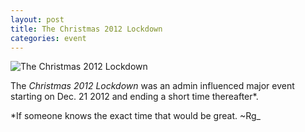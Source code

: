 ```yaml
---
layout: post
title: The Christmas 2012 Lockdown
categories: event
---
```


![The Christmas 2012 Lockdown](http://i.imgur.com/hfI2cM5.png)

The *Christmas 2012 Lockdown* was an admin influenced major event starting on Dec. 21 2012 and ending a short time thereafter*.

*If someone knows the exact time that would be great. ~Rg_
